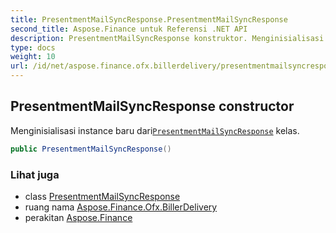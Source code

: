 ```yaml
---
title: PresentmentMailSyncResponse.PresentmentMailSyncResponse
second_title: Aspose.Finance untuk Referensi .NET API
description: PresentmentMailSyncResponse konstruktor. Menginisialisasi instance baru dariPresentmentMailSyncResponse kelas.
type: docs
weight: 10
url: /id/net/aspose.finance.ofx.billerdelivery/presentmentmailsyncresponse/presentmentmailsyncresponse/
---
```

## PresentmentMailSyncResponse constructor

Menginisialisasi instance baru dari[`PresentmentMailSyncResponse`](../) kelas.

```csharp
public PresentmentMailSyncResponse()
```

### Lihat juga

* class [PresentmentMailSyncResponse](../)
* ruang nama [Aspose.Finance.Ofx.BillerDelivery](../../presentmentmailsyncresponse/)
* perakitan [Aspose.Finance](../../../)


